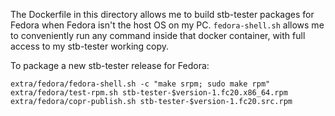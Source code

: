 The Dockerfile in this directory allows me to build stb-tester packages for
Fedora when Fedora isn't the host OS on my PC. `fedora-shell.sh` allows me to
conveniently run any command inside that docker container, with full access to
my stb-tester working copy.

To package a new stb-tester release for Fedora:

    extra/fedora/fedora-shell.sh -c "make srpm; sudo make rpm"
    extra/fedora/test-rpm.sh stb-tester-$version-1.fc20.x86_64.rpm
    extra/fedora/copr-publish.sh stb-tester-$version-1.fc20.src.rpm
